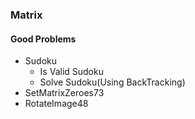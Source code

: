 ### Matrix

#### Good Problems
- Sudoku
  - Is Valid Sudoku
  - Solve Sudoku(Using BackTracking)
- SetMatrixZeroes73
- RotateImage48